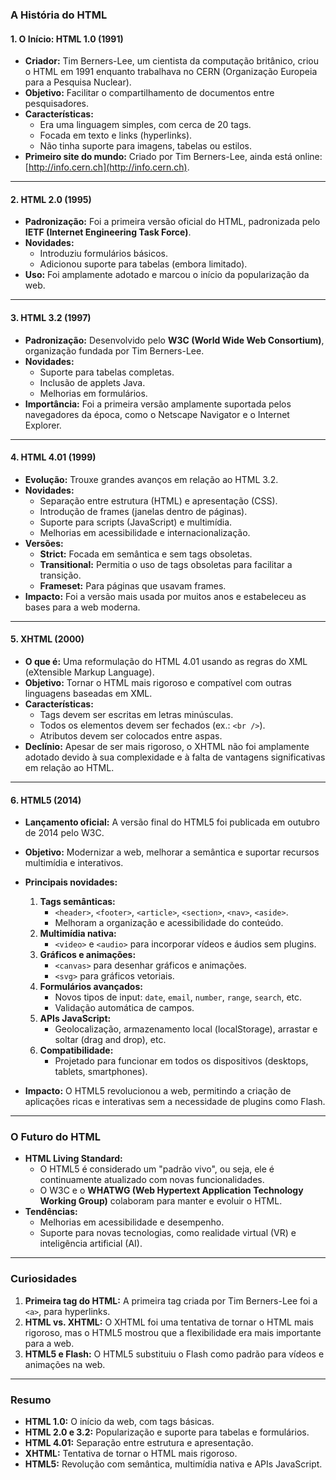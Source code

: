 ### **A História do HTML**

#### **1. O Início: HTML 1.0 (1991)**
- **Criador:** Tim Berners-Lee, um cientista da computação britânico, criou o HTML em 1991 enquanto trabalhava no CERN (Organização Europeia para a Pesquisa Nuclear).  
- **Objetivo:** Facilitar o compartilhamento de documentos entre pesquisadores.  
- **Características:**  
  - Era uma linguagem simples, com cerca de 20 tags.  
  - Focada em texto e links (hyperlinks).  
  - Não tinha suporte para imagens, tabelas ou estilos.  
- **Primeiro site do mundo:** Criado por Tim Berners-Lee, ainda está online: [http://info.cern.ch](http://info.cern.ch).

---

#### **2. HTML 2.0 (1995)**
- **Padronização:** Foi a primeira versão oficial do HTML, padronizada pelo **IETF (Internet Engineering Task Force)**.  
- **Novidades:**  
  - Introduziu formulários básicos.  
  - Adicionou suporte para tabelas (embora limitado).  
- **Uso:** Foi amplamente adotado e marcou o início da popularização da web.

---

#### **3. HTML 3.2 (1997)**
- **Padronização:** Desenvolvido pelo **W3C (World Wide Web Consortium)**, organização fundada por Tim Berners-Lee.  
- **Novidades:**  
  - Suporte para tabelas completas.  
  - Inclusão de applets Java.  
  - Melhorias em formulários.  
- **Importância:** Foi a primeira versão amplamente suportada pelos navegadores da época, como o Netscape Navigator e o Internet Explorer.

---

#### **4. HTML 4.01 (1999)**
- **Evolução:** Trouxe grandes avanços em relação ao HTML 3.2.  
- **Novidades:**  
  - Separação entre estrutura (HTML) e apresentação (CSS).  
  - Introdução de frames (janelas dentro de páginas).  
  - Suporte para scripts (JavaScript) e multimídia.  
  - Melhorias em acessibilidade e internacionalização.  
- **Versões:**  
  - **Strict:** Focada em semântica e sem tags obsoletas.  
  - **Transitional:** Permitia o uso de tags obsoletas para facilitar a transição.  
  - **Frameset:** Para páginas que usavam frames.  
- **Impacto:** Foi a versão mais usada por muitos anos e estabeleceu as bases para a web moderna.

---

#### **5. XHTML (2000)**
- **O que é:** Uma reformulação do HTML 4.01 usando as regras do XML (eXtensible Markup Language).  
- **Objetivo:** Tornar o HTML mais rigoroso e compatível com outras linguagens baseadas em XML.  
- **Características:**  
  - Tags devem ser escritas em letras minúsculas.  
  - Todos os elementos devem ser fechados (ex.: `<br />`).  
  - Atributos devem ser colocados entre aspas.  
- **Declínio:** Apesar de ser mais rigoroso, o XHTML não foi amplamente adotado devido à sua complexidade e à falta de vantagens significativas em relação ao HTML.

---

#### **6. HTML5 (2014)**
- **Lançamento oficial:** A versão final do HTML5 foi publicada em outubro de 2014 pelo W3C.  
- **Objetivo:** Modernizar a web, melhorar a semântica e suportar recursos multimídia e interativos.  
- **Principais novidades:**  
  1. **Tags semânticas:**  
     - `<header>`, `<footer>`, `<article>`, `<section>`, `<nav>`, `<aside>`.  
     - Melhoram a organização e acessibilidade do conteúdo.  
  2. **Multimídia nativa:**  
     - `<video>` e `<audio>` para incorporar vídeos e áudios sem plugins.  
  3. **Gráficos e animações:**  
     - `<canvas>` para desenhar gráficos e animações.  
     - `<svg>` para gráficos vetoriais.  
  4. **Formulários avançados:**  
     - Novos tipos de input: `date`, `email`, `number`, `range`, `search`, etc.  
     - Validação automática de campos.  
  5. **APIs JavaScript:**  
     - Geolocalização, armazenamento local (localStorage), arrastar e soltar (drag and drop), etc.  
  6. **Compatibilidade:**  
     - Projetado para funcionar em todos os dispositivos (desktops, tablets, smartphones).  

- **Impacto:** O HTML5 revolucionou a web, permitindo a criação de aplicações ricas e interativas sem a necessidade de plugins como Flash.


---

### **O Futuro do HTML**
- **HTML Living Standard:**  
  - O HTML5 é considerado um "padrão vivo", ou seja, ele é continuamente atualizado com novas funcionalidades.  
  - O W3C e o **WHATWG (Web Hypertext Application Technology Working Group)** colaboram para manter e evoluir o HTML.  
- **Tendências:**  
  - Melhorias em acessibilidade e desempenho.  
  - Suporte para novas tecnologias, como realidade virtual (VR) e inteligência artificial (AI).  

---

### **Curiosidades**
1. **Primeira tag do HTML:** A primeira tag criada por Tim Berners-Lee foi a `<a>`, para hyperlinks.  
2. **HTML vs. XHTML:** O XHTML foi uma tentativa de tornar o HTML mais rigoroso, mas o HTML5 mostrou que a flexibilidade era mais importante para a web.  
3. **HTML5 e Flash:** O HTML5 substituiu o Flash como padrão para vídeos e animações na web.  

---

### **Resumo**
- **HTML 1.0:** O início da web, com tags básicas.  
- **HTML 2.0 e 3.2:** Popularização e suporte para tabelas e formulários.  
- **HTML 4.01:** Separação entre estrutura e apresentação.  
- **XHTML:** Tentativa de tornar o HTML mais rigoroso.  
- **HTML5:** Revolução com semântica, multimídia nativa e APIs JavaScript.


